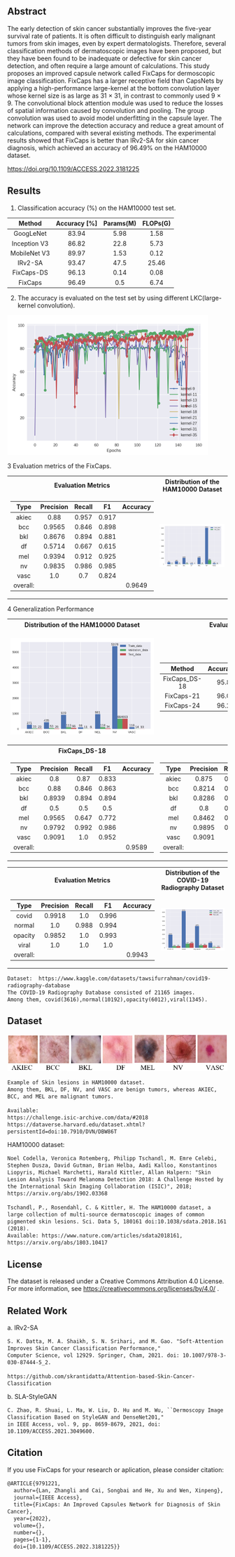 ## Abstract
The early detection of skin cancer substantially improves the five-year survival rate of patients. It is often difficult to distinguish early malignant tumors from skin images, even by expert dermatologists. Therefore, several classification methods of dermatoscopic images have been proposed, but they have been found to be inadequate or defective for skin cancer detection, and often require a large amount of calculations. This study proposes an improved capsule network called FixCaps for dermoscopic image classification. FixCaps has a larger receptive field than CapsNets by applying a high-performance large-kernel at the bottom convolution layer whose kernel size is as large as 31 $\times$ 31, in contrast to commonly used 9 $\times$ 9. The convolutional block attention module was used to reduce the losses of spatial information caused by convolution and pooling. The group convolution was used to avoid model underfitting in the capsule layer. The network can improve the detection accuracy and reduce a great amount of calculations, compared with several existing methods. The experimental results showed that FixCaps is better than IRv2-SA for skin cancer diagnosis, which achieved an accuracy of 96.49\% on the HAM10000 dataset.

https://doi.org/10.1109/ACCESS.2022.3181225

## Results
1. Classification accuracy (%) on the HAM10000 test set.

Method	|Accuracy [%]	|Params(M) 	|FLOPs(G)
|:--------:|:-------------:|:-------------:|:-------------:|
GoogLeNet	|83.94	|5.98	|1.58
Inception V3	|86.82	|22.8	|5.73
MobileNet V3	|89.97	|1.53	|0.12
IRv2-SA	|93.47	|47.5	|25.46
FixCaps-DS	|96.13	|0.14	|0.08
FixCaps	|96.49	|0.5	|6.74

2. The accuracy is evaluated on the test set by using different LKC(large-kernel convolution).

![LKC](https://github.com/Woodman718/FixCaps/blob/main/Images/LKC.jpg#pic_center)

3 Evaluation metrics of the FixCaps.

<table> 
 <tr><th>Evaluation Metrics</th><th>Distribution of the HAM10000 Dataset</th></tr> 
<tr><td> 

  Type  | Precision | Recall |   F1  | Accuracy 
|:--------:|:-------:|:-------------:|:--------:|:----------:|
| akiec  |   0.88 | 0.957  | 0.917 |          |
|  bcc   |  0.9565| 0.846  | 0.898 |          |
|  bkl   |  0.8676| 0.894  | 0.881 |          |
|   df   |  0.5714| 0.667  | 0.615 |          |
|  mel   |  0.9394| 0.912  | 0.925 |          |
|   nv   |  0.9835| 0.986  | 0.985 |          |
|  vasc  |   1.0  |  0.7   | 0.824 |          |
|overall:|        |        |       |  0.9649  |

</td><td>
 
 ![dis_data](https://github.com/Woodman718/FixCaps/blob/main/Images/Dis_HAM10000_paper.png)
 
</td></tr> </table>

4 Generalization Performance

<table> 
 <tr><th>Distribution of the HAM10000 Dataset</th><th>Evaluation Metrics(RTX3070)</th><th>Robustness(FixCaps-24)</th></tr> 
<tr><td> 

![dis_data](https://github.com/Woodman718/FixCaps/blob/main/Images/Dis_HAM10000_GP.png)

</td><td> 

 Method	|Accuracy[%]|Params(M)|FLOPs(G)| FPS
|:--------:|:-------------:|:--------:|:--------:|:--------:|
| FixCaps_DS-18  |   95.894 | 0.13  | 0.03 |130.4|
| FixCaps-21   |  96.014 | 0.30  | 3.33 |123.4|
| FixCaps-24   |  96.256 | 0.35  | 4.22 |121.0|

</td><td>
 
 ![dis_data](https://github.com/Woodman718/FixCaps/blob/main/Images/Size_Accuracy_24.png)
 
</td></tr> 
 <tr><th>FixCaps_DS-18</th><th>FixCaps-21</th><th>FixCaps-24</th></tr> 
<tr><td> 

|  Type  | Precision | Recall |   F1  | Accuracy |
|:--------:|:-------:|:-------------:|:--------:|:----------:|
| akiec  |    0.8    |  0.87  | 0.833 |          |
|  bcc   |    0.88   | 0.846  | 0.863 |          |
|  bkl   |   0.8939  | 0.894  | 0.894 |          |
|   df   |    0.5    |  0.5   |  0.5  |          |
|  mel   |   0.9565  | 0.647  | 0.772 |          |
|   nv   |   0.9792  | 0.992  | 0.986 |          |
|  vasc  |   0.9091  |  1.0   | 0.952 |          |
|overall:|        |        |       |  0.9589  |

</td><td> 

|  Type  | Precision | Recall |   F1  | Accuracy |
|:--------:|:-------:|:-------------:|:--------:|:----------:|
| akiec  |   0.875   | 0.913  | 0.894 |          |
|  bcc   |   0.8214  | 0.885  | 0.852 |          |
|  bkl   |   0.8286  | 0.879  | 0.853 |          |
|   df   |    0.8    | 0.667  | 0.727 |          |
|  mel   |   0.8462  | 0.647  | 0.733 |          |
|   nv   |   0.9895  | 0.991  |  0.99 |          |
|  vasc  |   0.9091  |  1.0   | 0.952 |          |
|overall:|        |        |       |  0.9601  |

</td><td> 

|  Type  | Precision | Recall |   F1  | Accuracy |
|:--------:|:-------:|:-------------:|:--------:|:----------:|
| akiec  |   0.8462  | 0.957  | 0.898 |          |
|  bcc   |    0.84   | 0.808  | 0.824 |          |
|  bkl   |   0.9014  |  0.97  | 0.934 |          |
|   df   |    1.0    | 0.167  | 0.286 |          |
|  mel   |   0.7714  | 0.794  | 0.783 |          |
|   nv   |   0.9894  | 0.983  | 0.986 |          |
|  vasc  |   0.9091  |  1.0   | 0.952 |          |
|overall:|        |        |       |  0.9626  |

</td></tr> </table>

<table> 
<tr><th>Evaluation Metrics</th><th>Distribution of the COVID-19 Radiography Dataset</th></tr> 
<tr><td> 

|  Type  | Precision | Recall |  F1  | Accuracy |
|:--------:|:-------------:|:-------------:|:--------:|:----------:|
|  covid  |0.9918| 1.0 |0.996 |      |
|  normal |  1.0 |0.988|0.994 |      |
| opacity |0.9852|  1.0|0.993 |      |
|  viral  | 1.0  |  1.0| 1.0  |      |
|overall:|      |     |      |0.9943|

</td><td>
 
 ![dis_data](https://github.com/Woodman718/FixCaps/blob/main/Module/COVID-19/Dis_COVID-19_data.png)
 
</td></tr>
</table>

```
Dataset:  https://www.kaggle.com/datasets/tawsifurrahman/covid19-radiography-database
The COVID-19 Radiography Database consisted of 21165 images.
Among them, covid(3616),normal(10192),opacity(6012),viral(1345).
```

## Dataset

![Data](https://github.com/Woodman718/FixCaps/blob/main/Images/data.jpg#pic_center)

```
Example of Skin lesions in HAM10000 dataset.
Among them, BKL, DF, NV, and VASC are benign tumors, whereas AKIEC, BCC, and MEL are malignant tumors.

Available:
https://challenge.isic-archive.com/data/#2018
https://dataverse.harvard.edu/dataset.xhtml?persistentId=doi:10.7910/DVN/DBW86T
```

HAM10000 dataset:

```
Noel Codella, Veronica Rotemberg, Philipp Tschandl, M. Emre Celebi, Stephen Dusza, David Gutman, Brian Helba, Aadi Kalloo, Konstantinos Liopyris, Michael Marchetti, Harald Kittler, Allan Halpern: "Skin Lesion Analysis Toward Melanoma Detection 2018: A Challenge Hosted by the International Skin Imaging Collaboration (ISIC)", 2018; https://arxiv.org/abs/1902.03368

Tschandl, P., Rosendahl, C. & Kittler, H. The HAM10000 dataset, a large collection of multi-source dermatoscopic images of common pigmented skin lesions. Sci. Data 5, 180161 doi:10.1038/sdata.2018.161 (2018). 
Available: https://www.nature.com/articles/sdata2018161, https://arxiv.org/abs/1803.10417
```

## License

The dataset is released under a Creative Commons Attribution 4.0 License.
For more information, see https://creativecommons.org/licenses/by/4.0/ .

## Related Work

a. IRv2-SA

```
S. K. Datta, M. A. Shaikh, S. N. Srihari, and M. Gao. "Soft-Attention Improves Skin Cancer Classification Performance," 
Computer Science, vol 12929. Springer, Cham, 2021. doi: 10.1007/978-3-030-87444-5_2.

https://github.com/skrantidatta/Attention-based-Skin-Cancer-Classification
```

b. SLA-StyleGAN

```
C. Zhao, R. Shuai, L. Ma, W. Liu, D. Hu and M. Wu, ``Dermoscopy Image Classification Based on StyleGAN and DenseNet201," 
in IEEE Access, vol. 9, pp. 8659-8679, 2021, doi: 10.1109/ACCESS.2021.3049600.
```

## Citation

If you use FixCaps for your research or aplication, please consider citation:

```
@ARTICLE{9791221,
  author={Lan, Zhangli and Cai, Songbai and He, Xu and Wen, Xinpeng},
  journal={IEEE Access}, 
  title={FixCaps: An Improved Capsules Network for Diagnosis of Skin Cancer}, 
  year={2022},
  volume={},
  number={},
  pages={1-1},
  doi={10.1109/ACCESS.2022.3181225}}
```
